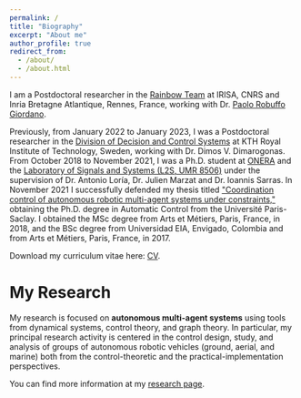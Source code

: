 ```yaml
---
permalink: /
title: "Biography"
excerpt: "About me"
author_profile: true
redirect_from:
  - /about/
  - /about.html
---
```


I am a Postdoctoral researcher in the [Rainbow Team](https://team.inria.fr/rainbow/) at IRISA, CNRS and Inria Bretagne Atlantique, Rennes, France, working with Dr. [Paolo Robuffo Giordano](https://team.inria.fr/rainbow/team/prg/).

Previously, from January 2022 to January 2023, I was a Postdoctoral researcher in the [Division of Decision and Control Systems](https://www.kth.se/is/dcs/division-of-decision-and-control-systems-1.788078) at KTH Royal Institute of Technology, Sweden, working with Dr. Dimos V. Dimarogonas. From October 2018 to November 2021, I was a Ph.D. student at [ONERA](https://www.onera.fr/en) and the [Laboratory of Signals and Systems (L2S, UMR 8506)](https://l2s.centralesupelec.fr/en/) under the supervision of Dr. Antonio Loría, Dr. Julien Marzat and Dr. Ioannis Sarras. In November 2021 I successfully defended my thesis titled ["Coordination control of autonomous robotic multi-agent systems under constraints,"](https://theses.hal.science/tel-03537341) obtaining the Ph.D. degree in Automatic Control from the Université Paris-Saclay. I obtained the MSc degree from Arts et Métiers, Paris, France, in 2018, and the BSc degree from Universidad EIA, Envigado, Colombia and from Arts et Métiers, Paris, France, in 2017.

Download my curriculum vitae here: [CV](/cv).

My Research
======

My research is focused on **autonomous multi-agent systems** using tools from dynamical systems, control theory, and graph theory. In particular, my principal research activity is centered in the control design, study, and analysis of groups of autonomous robotic vehicles (ground, aerial, and marine) both from the control-theoretic and the practical-implementation perspectives.

You can find more information at my [research page](/research).
